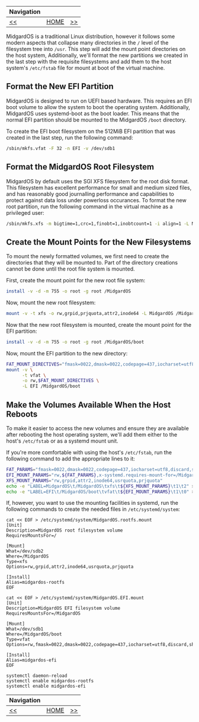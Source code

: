 | Navigation |||
| --- | --- | ---: |
| [<<](./CreatePartition.md) | [HOME](./README.md) | [>>](./DirectoriesAndSymlinks.md) |

MidgardOS is a traditional Linux distribution, however it follows some modern aspects that collapse many directories in the `/` level of the filesystem tree into `/usr`. This step will add the mount point directories on the host system, Additionally, we'll format the new partitions we created in the last step with the requisite filesystems and add them to the host system's `/etc/fstab` file for mount at boot of the virtual machine.

## Format the New EFI Partition

MidgardOS is designed to run on UEFI based hardware. This requires an EFI boot volume to allow the system to boot the operating system. Additionally, MidgardOS uses systemd-boot as the boot loader. This means that the normal EFI partition should be mounted to the MidgardOS `/boot` directory.

To create the EFI boot filesystem on the 512MiB EFI partition that was created in the last step, run the following command:

```sh
/sbin/mkfs.vfat -F 32 -n EFI -v /dev/sdb1
```

## Format the MidgardOS Root Filesystem

MidgardOS by default uses the SGI XFS filesystem for the root disk format. This filesystem has excellent performance for small and medium sized files, and has reasonably good journalling performance and capabilities to protect against data loss under powerloss occurances. To format the new root partition, run the following command in the virtual machine as a privileged user:

```bash
/sbin/mkfs.xfs -m bigtime=1,crc=1,finobt=1,inobtcount=1 -i align=1 -L MidgardOS /dev/sdb2
```

## Create the Mount Points for the New Filesystems

To mount the newly formatted volumes, we first need to create the directories that they will be mounted to. Part of the directory creations cannot be done until the root file system is mounted.

First, create the mount point for the new root file system:

```bash
install -v -d -m 755 -o root -g root /MidgardOS
```

Now, mount the new root filesystem:

```bash
mount -v -t xfs -o rw,grpid,prjquota,attr2,inode64 -L MidgardOS /MidgardOS
```

Now that the new root filesystem is mounted, create the mount point for the EFI partition:

```bash
install -v -d -m 755 -o root -g root /MidgardOS/boot
```

Now, mount the EFI partition to the new directory:

```bash
FAT_MOUNT_DIRECTIVES="fmask=0022,dmask=0022,codepage=437,iocharset=utf8,discard,showexec,sys_immutable,rodir,shortname=mixed"
mount -v \
      -t vfat \
      -o rw,$FAT_MOUNT_DIRECTIVES \
      -L EFI /MidgardOS/boot
```

## Make the Volumes Available When the Host Reboots

To make it easier to access the new volumes and ensure they are available after rebooting the host operating system, we'll add them either to the host's `/etc/fstab` or as a systemd mount unit.

If you're more comfortable with using the host's `/etc/fstab`, run the following command to add the appropriate lines to it:

```bash
FAT_PARAMS="fmask=0022,dmask=0022,codepage=437,iocharset=utf8,discard,showexec,sys_immutable,rodir,shortname=mixed"
EFI_MOUNT_PARAMS="rw,${FAT_PARAMS},x-systemd.requires-mount-for=/MidgardOS"
XFS_MOUNT_PARAMS="rw,grpid,attr2,inode64,usrquota,prjquota"
echo -e "LABEL=MidgardOS\t/MidgardOS\txfs\t${XFS_MOUNT_PARAMS}\t1\t2" >> /etc/fstab
echo -e "LABEL=EFI\t/MidgardOS/boot\tvfat\t${EFI_MOUNT_PARAMS}\t1\t0" >> /etc/fstab
```

If, however, you want to use the mounting facilities in systemd, run the following commands to create the needed files in `/etc/systemd/system`:

```
cat << EOF > /etc/systemd/system/MidgardOS.rootfs.mount
[Unit]
Description=MidgardOS root filesystem volume
RequiresMountsFor=/

[Mount]
What=/dev/sdb2
Where=/MidgardOS
Type=xfs
Options=rw,grpid,attr2,inode64,usrquota,prjquota

[Install]
Alias=midgardos-rootfs
EOF

cat << EOF > /etc/systemd/system/MidgardOS.EFI.mount
[Unit]
Description=MidgardOS EFI filesystem volume
RequiresMountsFor=/MidgardOS

[Mount]
What=/dev/sdb1
Where=/MidgardOS/boot
Type=vfat
Options=rw,fmask=0022,dmask=0022,codepage=437,iocharset=utf8,discard,showexec,sys_immutable,rodir,shortname=mixed

[Install]
Alias=midgardos-efi
EOF

systemctl daemon-reload
systemctl enable midgardos-rootfs
systemctl enable midgardos-efi
```

| Navigation |||
| --- | --- | ---: |
| [<<](./CreatePartition.md) | [HOME](./README.md) | [>>](./DirectoriesAndSymlinks.md) |